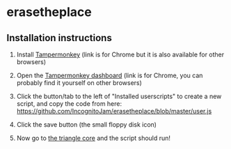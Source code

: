 # erasetheplace

## Installation instructions
1. Install [Tampermonkey](https://chrome.google.com/webstore/detail/tampermonkey/dhdgffkkebhmkfjojejmpbldmpobfkfo?hl=en) (link is for Chrome but it is also available for other browsers) 

2. Open the [Tampermonkey dashboard](chrome-extension://dhdgffkkebhmkfjojejmpbldmpobfkfo/options.html#nav=dashboard) (link is for Chrome, you can probably find it yourself on other browsers)

3. Click the button/tab to the left of "Installed userscripts" to create a new script, and copy the code from here:
https://github.com/IncognitoJam/erasetheplace/blob/master/user.js

4. Click the save button (the small floppy disk icon)

5. Now go to  [the triangle core](https://www.reddit.com/place?webview=true/#x=496&y=416) and the script should run!
